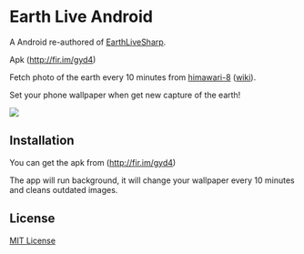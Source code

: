 Earth Live Android
=======
A Android re-authored of [EarthLiveSharp](https://github.com/bitdust/EarthLiveSharp).

Apk (http://fir.im/gyd4)

Fetch photo of the earth every 10 minutes from [himawari-8](http://himawari8.nict.go.jp/) ([wiki](https://en.wikipedia.org/wiki/Himawari_8)).

Set your phone wallpaper when get new capture of the earth!

![](https://raw.githubusercontent.com/niejunhong/EarthLiveAndroid/master/screenshots/Screenshot_2015-12-17-00-29-36.png)

## Installation

You can get the apk from (http://fir.im/gyd4)

The app will run background, it will change your wallpaper every 10 minutes and cleans outdated images.

## License

[MIT License](LICENSE)
